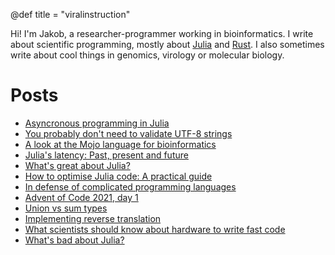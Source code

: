 @def title = "viralinstruction"

Hi! I'm Jakob, a researcher-programmer working in bioinformatics. I write about scientific programming, mostly about [Julia](https://julialang.org/) and [Rust](https://www.rust-lang.org/). I also sometimes write about cool things in genomics, virology or molecular biology.

# Posts
* [Asyncronous programming in Julia](/posts/threads)
* [You probably don't need to validate UTF-8 strings](/posts/utf8)
* [A look at the Mojo language for bioinformatics](/posts/mojo)
* [Julia's latency: Past, present and future](/posts/latency)
* [What's great about Julia?](/posts/goodjulia)
* [How to optimise Julia code: A practical guide](/posts/optimise)
* [In defense of complicated programming languages](/posts/defense)
* [Advent of Code 2021, day 1](/posts/aoc2021_1)
* [Union vs sum types](/posts/uniontypes)
* [Implementing reverse translation](/posts/codonset)
* [What scientists should know about hardware to write fast code](/posts/hardware)
* [What's bad about Julia?](/posts/badjulia)
